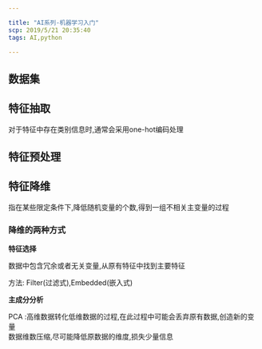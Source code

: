 ```yaml
---

title: "AI系列-机器学习入门"
scp: 2019/5/21 20:35:40
tags: AI,python

---
```


## 数据集  

## 特征抽取  

对于特征中存在类别信息时,通常会采用one-hot编码处理

## 特征预处理

## 特征降维

指在某些限定条件下,降低随机变量的个数,得到一组不相关主变量的过程

### 降维的两种方式

**特征选择** 

数据中包含冗余或者无关变量,从原有特征中找到主要特征

方法: Filter(过滤式),Embedded(嵌入式)

**主成分分析**

PCA :高维数据转化低维数据的过程,在此过程中可能会丢弃原有数据,创造新的变量  
数据维数压缩,尽可能降低原数据的维度,损失少量信息  




